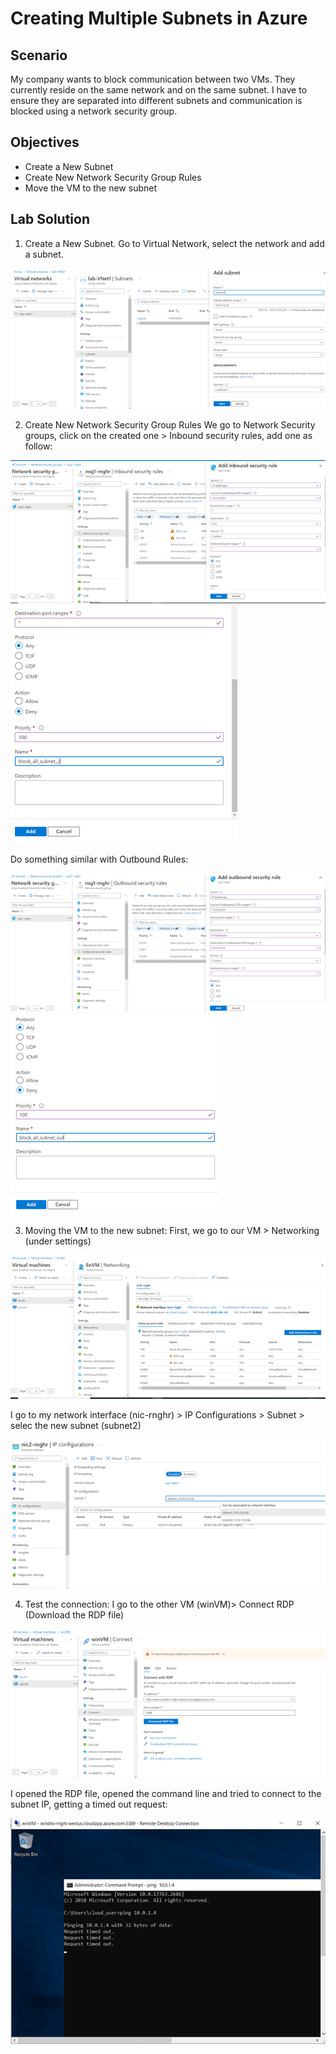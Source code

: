 # Creating Multiple Subnets in Azure

## Scenario

My company wants to block communication between two VMs. They currently reside on the same network and on the same subnet. I have to ensure they are separated into
different subnets and communication is blocked using a network security group.

## Objectives

- Create a New Subnet
- Create New Network Security Group Rules
- Move the VM to the new subnet


## Lab Solution

1.	Create a New Subnet. Go to Virtual Network, select the network and add a subnet.

![](../../Images/Lab-8/Imagen1.png/)

2.	Create New Network Security Group Rules
We go to Network Security groups, click on the created one > Inbound security rules, add one as follow:

![](../../Images/Lab-8/Imagen2.png/)
![](../../Images/Lab-8/Imagen3.png/)

Do something similar with Outbound Rules:

![](../../Images/Lab-8/Imagen4.png/)
![](../../Images/Lab-8/Imagen5.png/)

3.	Moving the VM to the new subnet:
First, we go to our VM > Networking (under settings)

![](../../Images/Lab-8/Imagen6.png/)

I go to my network interface (nic-rnghr) > IP Configurations > Subnet > selec the new subnet (subnet2)

![](../../Images/Lab-8/Imagen7.png/)

4.	Test the connection:
I go to the other VM (winVM)> Connect  RDP (Download the RDP file)

![](../../Images/Lab-8/Imagen8.png/)

I opened the RDP file, opened the command line and tried to connect to the subnet IP, getting a timed out request:

![](../../Images/Lab-8/Imagen9.png/)

